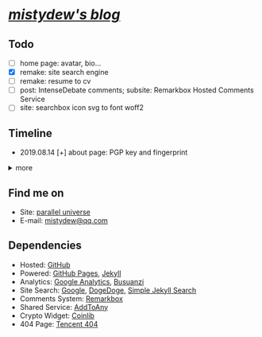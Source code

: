 # [_mistydew's blog_](https://mistydew.github.io/blog)

## Todo

- [ ] home page: avatar, bio...
- [x] remake: site search engine
- [ ] remake: resume to cv
- [ ] post: IntenseDebate comments; subsite: Remarkbox Hosted Comments Service
- [ ] site: searchbox icon svg to font woff2

## Timeline

* 2019.08.14 [+] about page: PGP key and fingerprint

<details>
<summary>more</summary>

* 2019.08.02 [+] site: Simple Jekyll Search
* 2019.07.18 [+] pages: booklog (reading list) page, feed page
* 2019.07.04 [-] site: ~~Baidu Search~~; [+] site: DogeDoge Search
* 2019.06.21 [-] post: ~~bShare~~; [+] post: AddToAny share system
* 2019.06.20 [+] post: ~~bShare~~
* 2019.06.10 [+] home page: Crypto Currencies Price Ticker
* 2019.05.24 [+] README: Site Dependencies
* 2019.05.09 [+] site: robots.txt (Allow Bingbot, Yahoo Slurp)
* 2019.05.03 [-] post: ~~LiveRe City comment (realname)~~; [+] post: Remarkbox Hosted Comments Service
* 2019.04.28 [-] post: ~~Widget Pack Comments System (realname)~~; [+] post: ~~LiveRe City comment~~
* 2019.04.23 [+] site: the searchbox submit icon
* 2019.04.19 [+] config: site timezone
* 2019.04.01 [+] site: position of site searchbox
* 2019.03.30 [-] site: ~~cPlayer~~
* 2019.02.02 [-] site: ~~honehone clock~~
* 2019.02.01 [+] remake: gc favicon
* 2019.01.01 [+] subsite: GC music diary home page; [~] LICENSE: update license year range to 2019
* 2018.09.25 [+] donate page: Bitcoin address, QR (Quick Response) code
* 2018.09.24 [-] archive page: ~~GitHub Contribution~~
* 2018.09.20 [+] remake: home page, blog permalink; [-] site: ~~jekyll-paginate plugin~~
* 2018.09.19 [-] site: ~~jekyll-sitemap plugin~~; [+] site: sitemap.xml (generated by Liquid)
* 2018.09.14 [-] post: ~~IntenseDebate comments~~; [+] post: ~~Widget Pack Comments System~~
* 2018.09.12 [+] site: page content-width; [-] site: ~~DaoVoice web chat tool (many bugs)~~
* 2018.09.06 [+] site: robots.txt (Sitemap URL)
* 2018.08.29 [+] site: title font; post: document info author font
* 2018.08.28 [+] pages: rename slogan to quotes
* 2018.08.27 [+] config: excerpt separator
* 2018.08.23 [-] site: ~~Baidu Analytics~~
* 2018.08.22 [+] site: ~~DaoVoice web chat tool~~
* 2018.08.20 [+] post: document info (author, date, creative commons license, more)
* 2018.08.15 [-] site: ~~particle background~~
* 2018.08.13 [+] site: ~~cPlayer (web music player)~~
* 2018.08.12 [+] pages: donate page
* 2018.08.10 [+] site: sitemap; post: ~~IntenseDebate comments~~
* 2018.08.08 [+] site: delimiter '|' in html head title, background-color
* 2018.08.06 [+] pages: Resume/CV (Curriculum Vitae) page
* 2018.08.02 [+] site: Google, ~~Baidu~~ Custom Search
* 2018.08.01 [+] tags page: tag cloud
* 2018.07.10 [+] pages: tags page
* 2018.07.03 [+] archive page: ~~GitHub Contribution~~
* 2018.06.19 [+] post: word statistics, reading time
* 2018.06.15 [+] site: ~~particle background~~
* 2018.06.07 [+] site: Google Analytics and Search Console; ~~Baidu Analytics~~
* 2018.06.06 [+] blog page: sticky post
* 2018.06.04 [+] site: Busuanzi analytics (hits, visitors, pageviews)
* 2018.05.22 [+] site: robots.txt (Allow Googlebot, Baiduspider)
* 2018.05.21 [+] pages: archive page
* 2018.05.18 [+] pages: 404 page (Tencent search lost children)
* 2018.05.17 [+] footer: ~~slogan~~ quote
* 2018.05.16 [+] pages: category, ~~slogan~~ quotes page
* 2018.05.14 [+] site: ~~honehone clock~~; home page: ~~pagination~~
* 2018.05.02 [+] site: gc favicon
* 2018.04.27 [-] site: ~~audio directory~~
* 2018.04.21 [+] post: images, reference
* 2018.04.19 [+] site: ~~audio directory~~; README: Todo, Timeline list
* 2018.04.18 [+] site: the base Jekyll theme (jekyll new)
</details>

## Find me on

* Site: [parallel universe](https://mistydew.github.io)
* E-mail: [mistydew@qq.com](mailto:mistydew@qq.com)

## Dependencies

* Hosted: [GitHub](https://github.com)
* Powered: [GitHub Pages](https://pages.github.com), [Jekyll](http://www.jekyllrb.com)
* Analytics: [Google Analytics](https://analytics.google.com/analytics/web), [Busuanzi](https://busuanzi.ibruce.info)
* Site Search: [Google](https://www.google.com), [DogeDoge](https://dogedoge.com), [Simple Jekyll Search](https://github.com/christian-fei/Simple-Jekyll-Search)
* Comments System: [Remarkbox](https://www.remarkbox.com)
* Shared Service: [AddToAny](https://www.addtoany.com)
* Crypto Widget: [Coinlib](https://coinlib.io)
* 404 Page: [Tencent 404](https://www.qq.com/404)
